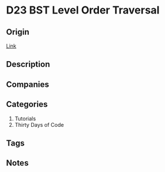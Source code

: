 # D23 BST Level Order Traversal

## Origin

[Link](https://www.hackerrank.com/challenges/30-binary-trees)

## Description

## Companies

## Categories

1. Tutorials
1. Thirty Days of Code

## Tags

## Notes